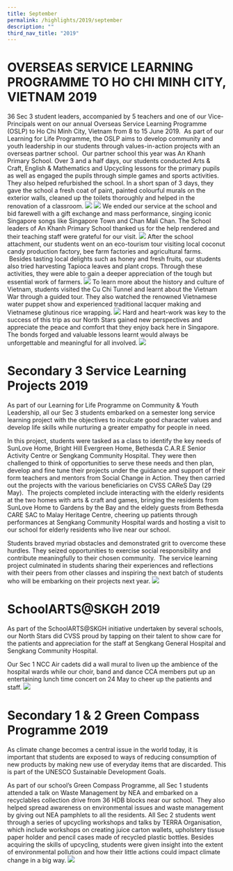```yaml
---
title: September
permalink: /highlights/2019/september
description: ""
third_nav_title: "2019"
---
```

# OVERSEAS SERVICE LEARNING PROGRAMME TO HO CHI MINH CITY, VIETNAM 2019
36 Sec 3 student leaders, accompanied by 5 teachers and one of our Vice-Principals went on our annual Overseas Service Learning Programme (OSLP) to Ho Chi Minh City, Vietnam from 8 to 15 June 2019.  As part of our Learning for Life Programme, the OSLP aims to develop community and youth leadership in our students through values-in-action projects with an overseas partner school.  Our partner school this year was An Khanh Primary School. Over 3 and a half days, our students conducted Arts & Craft, English & Mathematics and Upcycling lessons for the primary pupils as well as engaged the pupils through simple games and sports activities. They also helped refurbished the school. In a short span of 3 days, they gave the school a fresh coat of paint, painted colourful murals on the exterior walls, cleaned up the toilets thoroughly and helped in the renovation of a classroom.
![](/images/sept%202019.jpg)
![](/images/sept%202019%202.jpg)
We ended our service at the school and bid farewell with a gift exchange and mass performance, singing iconic Singapore songs like Singapore Town and Chan Mali Chan. The School leaders of An Khanh Primary School thanked us for the help rendered and their teaching staff were grateful for our visit.
![](/images/sept%202019%203.jpg)
After the school attachment, our students went on an eco-tourism tour visiting local coconut candy production factory, bee farm factories and agricultural farms.  Besides tasting local delights such as honey and fresh fruits, our students also tried harvesting Tapioca leaves and plant crops. Through these activities, they were able to gain a deeper appreciation of the tough but essential work of farmers.
![](/images/sept%202019%204.jpg)
To learn more about the history and culture of Vietnam, students visited the Cu Chi Tunnel and learnt about the Vietnam War through a guided tour. They also watched the renowned Vietnamese water puppet show and experienced traditional lacquer making and Vietnamese glutinous rice wrapping.
![](/images/sept%202019%205.jpg)
Hard and heart-work was key to the success of this trip as our North Stars gained new perspectives and appreciate the peace and comfort that they enjoy back here in Singapore. The bonds forged and valuable lessons learnt would always be unforgettable and meaningful for all involved.
![](/images/sept%202019%206.jpg)

# Secondary 3 Service Learning Projects 2019

As part of our Learning for Life Programme on Community & Youth Leadership, all our Sec 3 students embarked on a semester long service learning project with the objectives to inculcate good character values and develop life skills while nurturing a greater empathy for people in need.

In this project, students were tasked as a class to identify the key needs of SunLove Home, Bright Hill Evergreen Home, Bethesda C.A.R.E Senior Activity Centre or Sengkang Community Hospital. They were then challenged to think of opportunities to serve these needs and then plan, develop and fine tune their projects under the guidance and support of their form teachers and mentors from Social Change in Action. They then carried out the projects with the various beneficiaries on CVSS CAReS Day (29 May).  The projects completed include interacting with the elderly residents at the two homes with arts & craft and games, bringing the residents from SunLove Home to Gardens by the Bay and the eldely guests from Bethesda CARE SAC to Malay Heritage Centre, cheering up patients through performances at Sengkang Community Hospital wards and hosting a visit to our school for elderly residents who live near our school.

Students braved myriad obstacles and demonstrated grit to overcome these hurdles. They seized opportunities to exercise social responsibility and contribute meaningfully to their chosen community.  The service learning project culminated in students sharing their experiences and reflections with their peers from other classes and inspiring the next batch of students who will be embarking on their projects next year.
![](/images/sept%202019%207.jpg)

# SchoolARTS@SKGH 2019

As part of the SchoolARTS@SKGH initiative undertaken by several schools, our North Stars did CVSS proud by tapping on their talent to show care for the patients and appreciation for the staff at Sengkang General Hospital and Sengkang Community Hospital.

Our Sec 1 NCC Air cadets did a wall mural to liven up the ambience of the hospital wards while our choir, band and dance CCA members put up an entertaining lunch time concert on 24 May to cheer up the patients and staff.
![](/images/sept%202019%208.jpg)

# Secondary 1 & 2 Green Compass Programme 2019


As climate change becomes a central issue in the world today, it is important that students are exposed to ways of reducing consumption of new products by making new use of everyday items that are discarded. This is part of the UNESCO Sustainable Development Goals.

As part of our school’s Green Compass Programme, all Sec 1 students attended a talk on Waste Management by NEA and embarked on a recyclables collection drive from 36 HDB blocks near our school.  They also helped spread awareness on environmental issues and waste management by giving out NEA pamphlets to all the residents. All Sec 2 students went through a series of upcycling workshops and talks by TERRA Organisation, which include workshops on creating juice carton wallets, upholstery tissue paper holder and pencil cases made of recycled plastic bottles. Besides acquiring the skills of upcycling, students were given insight into the extent of environmental pollution and how their little actions could impact climate change in a big way.
![](/images/sept%202019%209.jpg)